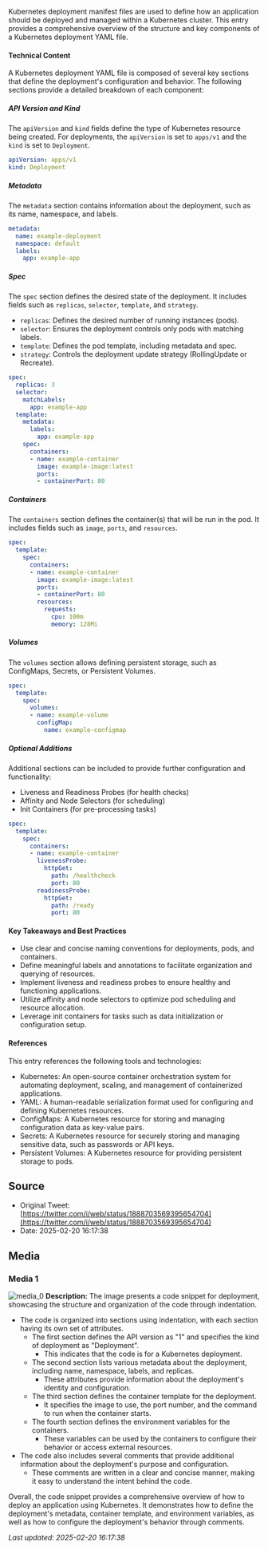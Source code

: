 Kubernetes deployment manifest files are used to define how an application should be deployed and managed within a Kubernetes cluster. This entry provides a comprehensive overview of the structure and key components of a Kubernetes deployment YAML file.

#### Technical Content
A Kubernetes deployment YAML file is composed of several key sections that define the deployment's configuration and behavior. The following sections provide a detailed breakdown of each component:

##### API Version and Kind
The `apiVersion` and `kind` fields define the type of Kubernetes resource being created. For deployments, the `apiVersion` is set to `apps/v1` and the `kind` is set to `Deployment`.

```yml
apiVersion: apps/v1
kind: Deployment
```

##### Metadata
The `metadata` section contains information about the deployment, such as its name, namespace, and labels.

```yml
metadata:
  name: example-deployment
  namespace: default
  labels:
    app: example-app
```

##### Spec
The `spec` section defines the desired state of the deployment. It includes fields such as `replicas`, `selector`, `template`, and `strategy`.

*   `replicas`: Defines the desired number of running instances (pods).
*   `selector`: Ensures the deployment controls only pods with matching labels.
*   `template`: Defines the pod template, including metadata and spec.
*   `strategy`: Controls the deployment update strategy (RollingUpdate or Recreate).

```yml
spec:
  replicas: 3
  selector:
    matchLabels:
      app: example-app
  template:
    metadata:
      labels:
        app: example-app
    spec:
      containers:
      - name: example-container
        image: example-image:latest
        ports:
        - containerPort: 80
```

##### Containers
The `containers` section defines the container(s) that will be run in the pod. It includes fields such as `image`, `ports`, and `resources`.

```yml
spec:
  template:
    spec:
      containers:
      - name: example-container
        image: example-image:latest
        ports:
        - containerPort: 80
        resources:
          requests:
            cpu: 100m
            memory: 128Mi
```

##### Volumes
The `volumes` section allows defining persistent storage, such as ConfigMaps, Secrets, or Persistent Volumes.

```yml
spec:
  template:
    spec:
      volumes:
      - name: example-volume
        configMap:
          name: example-configmap
```

##### Optional Additions
Additional sections can be included to provide further configuration and functionality:

*   Liveness and Readiness Probes (for health checks)
*   Affinity and Node Selectors (for scheduling)
*   Init Containers (for pre-processing tasks)

```yml
spec:
  template:
    spec:
      containers:
      - name: example-container
        livenessProbe:
          httpGet:
            path: /healthcheck
            port: 80
        readinessProbe:
          httpGet:
            path: /ready
            port: 80
```

#### Key Takeaways and Best Practices

*   Use clear and concise naming conventions for deployments, pods, and containers.
*   Define meaningful labels and annotations to facilitate organization and querying of resources.
*   Implement liveness and readiness probes to ensure healthy and functioning applications.
*   Utilize affinity and node selectors to optimize pod scheduling and resource allocation.
*   Leverage init containers for tasks such as data initialization or configuration setup.

#### References
This entry references the following tools and technologies:

*   Kubernetes: An open-source container orchestration system for automating deployment, scaling, and management of containerized applications.
*   YAML: A human-readable serialization format used for configuring and defining Kubernetes resources.
*   ConfigMaps: A Kubernetes resource for storing and managing configuration data as key-value pairs.
*   Secrets: A Kubernetes resource for securely storing and managing sensitive data, such as passwords or API keys.
*   Persistent Volumes: A Kubernetes resource for providing persistent storage to pods.
## Source

- Original Tweet: [https://twitter.com/i/web/status/1888703569395654704](https://twitter.com/i/web/status/1888703569395654704)
- Date: 2025-02-20 16:17:38


## Media

### Media 1
![media_0](./media_0.jpg)
**Description:** The image presents a code snippet for deployment, showcasing the structure and organization of the code through indentation.

*   The code is organized into sections using indentation, with each section having its own set of attributes.
    *   The first section defines the API version as "1" and specifies the kind of deployment as "Deployment".
        *   This indicates that the code is for a Kubernetes deployment.
    *   The second section lists various metadata about the deployment, including name, namespace, labels, and replicas.
        *   These attributes provide information about the deployment's identity and configuration.
    *   The third section defines the container template for the deployment.
        *   It specifies the image to use, the port number, and the command to run when the container starts.
    *   The fourth section defines the environment variables for the containers.
        *   These variables can be used by the containers to configure their behavior or access external resources.
*   The code also includes several comments that provide additional information about the deployment's purpose and configuration.
    *   These comments are written in a clear and concise manner, making it easy to understand the intent behind the code.

Overall, the code snippet provides a comprehensive overview of how to deploy an application using Kubernetes. It demonstrates how to define the deployment's metadata, container template, and environment variables, as well as how to configure the deployment's behavior through comments.

*Last updated: 2025-02-20 16:17:38*